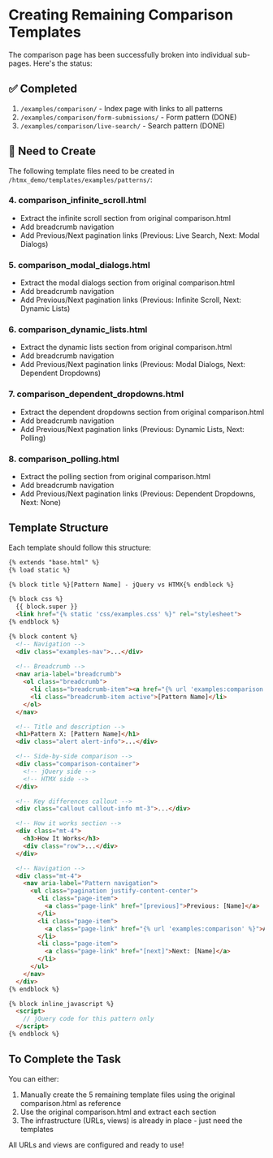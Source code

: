 # Creating Remaining Comparison Templates

The comparison page has been successfully broken into individual sub-pages. Here's the status:

## ✅ Completed
1. `/examples/comparison/` - Index page with links to all patterns
2. `/examples/comparison/form-submissions/` - Form pattern (DONE)
3. `/examples/comparison/live-search/` - Search pattern (DONE)

## 🔨 Need to Create

The following template files need to be created in `/htmx_demo/templates/examples/patterns/`:

### 4. comparison_infinite_scroll.html
- Extract the infinite scroll section from original comparison.html
- Add breadcrumb navigation
- Add Previous/Next pagination links (Previous: Live Search, Next: Modal Dialogs)

### 5. comparison_modal_dialogs.html  
- Extract the modal dialogs section from original comparison.html
- Add breadcrumb navigation
- Add Previous/Next pagination links (Previous: Infinite Scroll, Next: Dynamic Lists)

### 6. comparison_dynamic_lists.html
- Extract the dynamic lists section from original comparison.html
- Add breadcrumb navigation
- Add Previous/Next pagination links (Previous: Modal Dialogs, Next: Dependent Dropdowns)

### 7. comparison_dependent_dropdowns.html
- Extract the dependent dropdowns section from original comparison.html
- Add breadcrumb navigation
- Add Previous/Next pagination links (Previous: Dynamic Lists, Next: Polling)

### 8. comparison_polling.html
- Extract the polling section from original comparison.html
- Add breadcrumb navigation
- Add Previous/Next pagination links (Previous: Dependent Dropdowns, Next: None)

## Template Structure

Each template should follow this structure:

```html
{% extends "base.html" %}
{% load static %}

{% block title %}[Pattern Name] - jQuery vs HTMX{% endblock %}

{% block css %}
  {{ block.super }}
  <link href="{% static 'css/examples.css' %}" rel="stylesheet">
{% endblock %}

{% block content %}
  <!-- Navigation -->
  <div class="examples-nav">...</div>
  
  <!-- Breadcrumb -->
  <nav aria-label="breadcrumb">
    <ol class="breadcrumb">
      <li class="breadcrumb-item"><a href="{% url 'examples:comparison' %}">Comparison</a></li>
      <li class="breadcrumb-item active">[Pattern Name]</li>
    </ol>
  </nav>

  <!-- Title and description -->
  <h1>Pattern X: [Pattern Name]</h1>
  <div class="alert alert-info">...</div>

  <!-- Side-by-side comparison -->
  <div class="comparison-container">
    <!-- jQuery side -->
    <!-- HTMX side -->
  </div>

  <!-- Key differences callout -->
  <div class="callout callout-info mt-3">...</div>

  <!-- How it works section -->
  <div class="mt-4">
    <h3>How It Works</h3>
    <div class="row">...</div>
  </div>

  <!-- Navigation -->
  <div class="mt-4">
    <nav aria-label="Pattern navigation">
      <ul class="pagination justify-content-center">
        <li class="page-item">
          <a class="page-link" href="[previous]">Previous: [Name]</a>
        </li>
        <li class="page-item">
          <a class="page-link" href="{% url 'examples:comparison' %}">All Patterns</a>
        </li>
        <li class="page-item">
          <a class="page-link" href="[next]">Next: [Name]</a>
        </li>
      </ul>
    </nav>
  </div>
{% endblock %}

{% block inline_javascript %}
  <script>
    // jQuery code for this pattern only
  </script>
{% endblock %}
```

## To Complete the Task

You can either:
1. Manually create the 5 remaining template files using the original comparison.html as reference
2. Use the original comparison.html and extract each section
3. The infrastructure (URLs, views) is already in place - just need the templates

All URLs and views are configured and ready to use!

